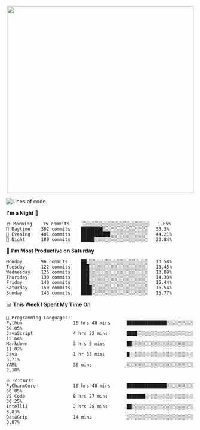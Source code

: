 <!--

[![Hits](https://hits.seeyoufarm.com/api/count/incr/badge.svg?url=https%3A%2F%2Fgithub.com/sangm1n)](https://hits.seeyoufarm.com) 
[![Repos Badge](https://badges.pufler.dev/repos/sangm1n)](https://badges.pufler.dev)
[![Github Badge](http://img.shields.io/badge/-github-black?style=flat-square&logo=github&logoColor=white&link=https:https://github.com/sangm1n/)](https://github.com/sangm1n/)
[![Netlify Badge](https://img.shields.io/badge/-TIL-00C7B7?style=flat-square&logo=Netlify&logoColor=white&link=https://sangminlog.netlify.com)](https://sangminlog.netlify.com)
[![Hugo Badge](https://img.shields.io/badge/-techblog-FF4088?style=flat-square&logo=Hugo&logoColor=white&link=https://sangm1n.github.io)](https://sangm1n.github.io)
[![Mail Badge](http://img.shields.io/badge/-mail-D14836?style=flat-square&logo=Gmail&logoColor=white&link=mailto:dltkd96als@naver.com)](mailto:dltkd96als@naver.com/)

![Lines of code](https://img.shields.io/badge/From%20Hello%20World%20I%27ve%20Written-3.9%20million%20lines%20of%20code-blue)
-->

<!--  -->

<p align="center">
  <a href="https://sangminlog.tistory.com/">
    <img src="https://user-images.githubusercontent.com/46131688/100516133-08bf3880-31c5-11eb-97ce-0548a7b3a35a.png" width="500">
  </a>
</p>

<!--START_SECTION:waka-->
![Lines of code](https://img.shields.io/badge/From%20Hello%20World%20I%27ve%20Written-3.4%20million%20lines%20of%20code-blue)

**I'm a Night 🦉** 

```text
🌞 Morning    15 commits     ░░░░░░░░░░░░░░░░░░░░░░░░░   1.65% 
🌆 Daytime    302 commits    ████████░░░░░░░░░░░░░░░░░   33.3% 
🌃 Evening    401 commits    ███████████░░░░░░░░░░░░░░   44.21% 
🌙 Night      189 commits    █████░░░░░░░░░░░░░░░░░░░░   20.84%

```
📅 **I'm Most Productive on Saturday** 

```text
Monday       96 commits     ██░░░░░░░░░░░░░░░░░░░░░░░   10.58% 
Tuesday      122 commits    ███░░░░░░░░░░░░░░░░░░░░░░   13.45% 
Wednesday    126 commits    ███░░░░░░░░░░░░░░░░░░░░░░   13.89% 
Thursday     130 commits    ███░░░░░░░░░░░░░░░░░░░░░░   14.33% 
Friday       140 commits    ███░░░░░░░░░░░░░░░░░░░░░░   15.44% 
Saturday     150 commits    ████░░░░░░░░░░░░░░░░░░░░░   16.54% 
Sunday       143 commits    ████░░░░░░░░░░░░░░░░░░░░░   15.77%

```


📊 **This Week I Spent My Time On** 

```text
💬 Programming Languages: 
Python                   16 hrs 48 mins      ███████████████░░░░░░░░░░   60.05% 
JavaScript               4 hrs 22 mins       ████░░░░░░░░░░░░░░░░░░░░░   15.64% 
Markdown                 3 hrs 5 mins        ██░░░░░░░░░░░░░░░░░░░░░░░   11.02% 
Java                     1 hr 35 mins        █░░░░░░░░░░░░░░░░░░░░░░░░   5.71% 
YAML                     36 mins             ░░░░░░░░░░░░░░░░░░░░░░░░░   2.18%

🔥 Editors: 
PyCharmCore              16 hrs 48 mins      ███████████████░░░░░░░░░░   60.05% 
VS Code                  8 hrs 27 mins       ███████░░░░░░░░░░░░░░░░░░   30.25% 
IntelliJ                 2 hrs 28 mins       ██░░░░░░░░░░░░░░░░░░░░░░░   8.83% 
DataGrip                 14 mins             ░░░░░░░░░░░░░░░░░░░░░░░░░   0.87%

```


<!--END_SECTION:waka-->


<!--
**sangm1n/sangm1n** is a ✨ _special_ ✨ repository because its `README.md` (this file) appears on your GitHub profile.

Here are some ideas to get you started:

- 🔭 I’m currently working on ...
- 🌱 I’m currently learning ...
- 👯 I’m looking to collaborate on ...
- 🤔 I’m looking for help with ...
- 💬 Ask me about ...
- 📫 How to reach me: ...
- 😄 Pronouns: ...
- ⚡ Fun fact: ...

https://shields.io/
-->


